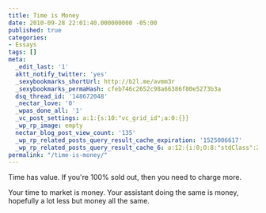 ```yaml
---
title: Time is Money
date: 2010-09-28 22:01:40.000000000 -05:00
published: true
categories:
- Essays
tags: []
meta:
  _edit_last: '1'
  aktt_notify_twitter: 'yes'
  _sexybookmarks_shortUrl: http://b2l.me/avmm3r
  _sexybookmarks_permaHash: cfeb746c2652c98a66386f80e5273b3a
  dsq_thread_id: '148672048'
  _nectar_love: '0'
  _wpas_done_all: '1'
  _vc_post_settings: a:1:{s:10:"vc_grid_id";a:0:{}}
  _wp_rp_image: empty
  nectar_blog_post_view_count: '135'
  _wp_rp_related_posts_query_result_cache_expiration: '1525006617'
  _wp_rp_related_posts_query_result_cache_6: a:12:{i:0;O:8:"stdClass":2:{s:7:"post_id";s:3:"209";s:5:"score";s:18:"20.415077590660935";}i:1;O:8:"stdClass":2:{s:7:"post_id";s:3:"315";s:5:"score";s:17:"18.06095010352497";}i:2;O:8:"stdClass":2:{s:7:"post_id";s:3:"203";s:5:"score";s:17:"18.06095010352497";}i:3;O:8:"stdClass":2:{s:7:"post_id";s:4:"3234";s:5:"score";s:18:"16.105398472355187";}i:4;O:8:"stdClass":2:{s:7:"post_id";s:4:"1281";s:5:"score";s:18:"13.815553617710103";}i:5;O:8:"stdClass":2:{s:7:"post_id";s:3:"280";s:5:"score";s:18:"12.340733903029053";}i:6;O:8:"stdClass":2:{s:7:"post_id";s:3:"156";s:5:"score";s:18:"12.340733903029053";}i:7;O:8:"stdClass":2:{s:7:"post_id";s:4:"4434";s:5:"score";s:18:"11.782059702383707";}i:8;O:8:"stdClass":2:{s:7:"post_id";s:3:"649";s:5:"score";s:18:"11.420493465251232";}i:9;O:8:"stdClass":2:{s:7:"post_id";s:3:"626";s:5:"score";s:18:"10.875478916271616";}i:10;O:8:"stdClass":2:{s:7:"post_id";s:4:"6885";s:5:"score";s:17:"9.464941834081449";}i:11;O:8:"stdClass":2:{s:7:"post_id";s:4:"3835";s:5:"score";s:17:"9.464941834081449";}}
permalink: "/time-is-money/"
---
```

<p>Time has value. If you're 100% sold out, then you need to charge more.</p>
<p>Your time to market is money. Your assistant doing the same is money, hopefully a lot less but money all the same.</p>
